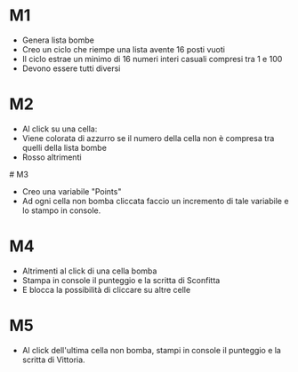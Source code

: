 # M1 
- Genera lista bombe
- Creo un ciclo che riempe una lista avente 16 posti vuoti
- Il ciclo estrae un minimo di 16 numeri interi casuali compresi tra 1 e 100
- Devono essere tutti diversi

# M2
- Al click su una cella:
- Viene colorata di azzurro se il numero della cella non è compresa tra quelli della lista bombe
- Rosso altrimenti

# M3
- Creo una variabile "Points" 
- Ad ogni cella non bomba cliccata faccio un incremento di tale variabile e lo stampo in console.

# M4
- Altrimenti al click di una cella bomba
- Stampa in console il punteggio e la scritta di Sconfitta
- E blocca la possibilità di cliccare su altre celle

# M5
- Al click dell'ultima cella non bomba, stampi in console il punteggio e la scritta di Vittoria.
